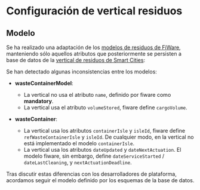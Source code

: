 # Configuración de vertical residuos

## Modelo

Se ha realizado una adaptación de los [modelos de residuos de FiWare](https://fiware-datamodels.readthedocs.io/en/latest/WasteManagement/doc/introduction/index.html), manteniendo sólo aquellos atributos que posteriormente se persisten a base de datos de la [vertical de residuos de Smart Cities](https://github.com/telefonicasc/dumps-vertical/blob/master/model/db/ddls.sql):

Se han detectado algunas inconsistencias entre los modelos:

* **wasteContainerModel**:
  - La vertical no usa el atributo `name`, definido por fiware como **mandatory**.
  - La vertical usa el atributo `volumeStored`, fiware define `cargoVolume`.

* **wasteContainer**:
  - La vertical usa los atributos `containerIsle` y `isleId`, fiware define `refWasteContainerIsle` y `isleId`. De cualquier modo, en la vertical no está implementado el modelo `containerIsle`.
  - La vertical usa los atributos `dateUpdated` y `dateNextActuation`. El modelo fiware, sin embargo, define `dateServiceStarted` / `dateLastCleaning`, y `nextActuationDeadline`.

Tras discutir estas diferencias con los desarrolladores de plataforma, acordamos seguir el modelo definido por los esquemas de la base de datos. 
